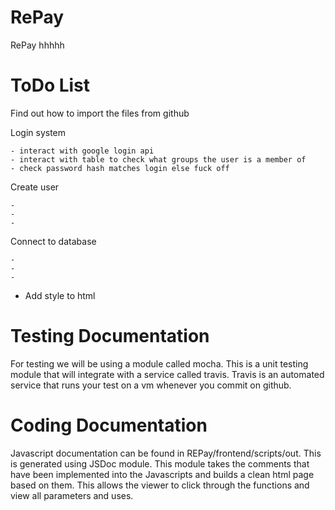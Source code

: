 # RePay
RePay 
hhhhh


# ToDo List


Find out how to import the files from github



Login system

    - interact with google login api
    - interact with table to check what groups the user is a member of
    - check password hash matches login else fuck off

Create user 
    
    - 
    -
    -

Connect to database

    -
    -
    -
    
- Add style to html

# Testing Documentation


For testing we will be using a module called mocha. This is a unit testing module that will integrate with a service called travis. Travis is an automated service that runs your test on a vm whenever you commit on github.

# Coding Documentation

Javascript documentation can be found in REPay/frontend/scripts/out. This is generated using JSDoc module. This module takes the comments that have been implemented into the Javascripts and builds a clean html page based on them. This allows the viewer to click through the functions and view all parameters and uses.